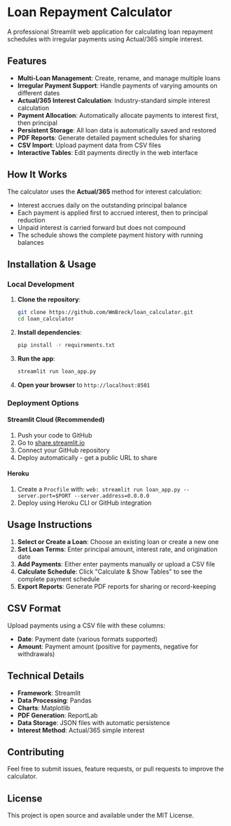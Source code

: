 # Loan Repayment Calculator

A professional Streamlit web application for calculating loan repayment schedules with irregular payments using Actual/365 simple interest.

## Features

- **Multi-Loan Management**: Create, rename, and manage multiple loans
- **Irregular Payment Support**: Handle payments of varying amounts on different dates
- **Actual/365 Interest Calculation**: Industry-standard simple interest calculation
- **Payment Allocation**: Automatically allocate payments to interest first, then principal
- **Persistent Storage**: All loan data is automatically saved and restored
- **PDF Reports**: Generate detailed payment schedules for sharing
- **CSV Import**: Upload payment data from CSV files
- **Interactive Tables**: Edit payments directly in the web interface

## How It Works

The calculator uses the **Actual/365** method for interest calculation:
- Interest accrues daily on the outstanding principal balance
- Each payment is applied first to accrued interest, then to principal reduction
- Unpaid interest is carried forward but does not compound
- The schedule shows the complete payment history with running balances

## Installation & Usage

### Local Development

1. **Clone the repository**:
   ```bash
   git clone https://github.com/WmBreck/loan_calculator.git
   cd loan_calculator
   ```

2. **Install dependencies**:
   ```bash
   pip install -r requirements.txt
   ```

3. **Run the app**:
   ```bash
   streamlit run loan_app.py
   ```

4. **Open your browser** to `http://localhost:8501`

### Deployment Options

#### Streamlit Cloud (Recommended)
1. Push your code to GitHub
2. Go to [share.streamlit.io](https://share.streamlit.io)
3. Connect your GitHub repository
4. Deploy automatically - get a public URL to share

#### Heroku
1. Create a `Procfile` with: `web: streamlit run loan_app.py --server.port=$PORT --server.address=0.0.0.0`
2. Deploy using Heroku CLI or GitHub integration

## Usage Instructions

1. **Select or Create a Loan**: Choose an existing loan or create a new one
2. **Set Loan Terms**: Enter principal amount, interest rate, and origination date
3. **Add Payments**: Either enter payments manually or upload a CSV file
4. **Calculate Schedule**: Click "Calculate & Show Tables" to see the complete payment schedule
5. **Export Reports**: Generate PDF reports for sharing or record-keeping

## CSV Format

Upload payments using a CSV file with these columns:
- **Date**: Payment date (various formats supported)
- **Amount**: Payment amount (positive for payments, negative for withdrawals)

## Technical Details

- **Framework**: Streamlit
- **Data Processing**: Pandas
- **Charts**: Matplotlib
- **PDF Generation**: ReportLab
- **Data Storage**: JSON files with automatic persistence
- **Interest Method**: Actual/365 simple interest

## Contributing

Feel free to submit issues, feature requests, or pull requests to improve the calculator.

## License

This project is open source and available under the MIT License.
